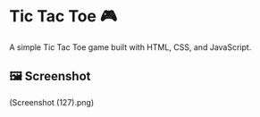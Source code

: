 # Tic Tac Toe 🎮

A simple Tic Tac Toe game built with HTML, CSS, and JavaScript.

## 🖼️ Screenshot
(Screenshot (127).png)
